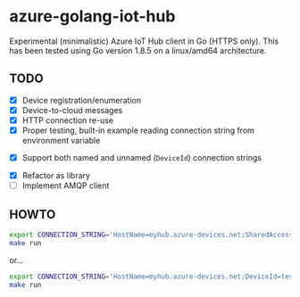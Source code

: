 # azure-golang-iot-hub

Experimental (minimalistic) Azure IoT Hub client in Go (HTTPS only).
This has been tested using Go version 1.8.5 on a linux/amd64 architecture.

## TODO

* [x] Device registration/enumeration
* [x] Device-to-cloud messages
* [x] HTTP connection re-use
* [x] Proper testing, built-in example reading connection string from environment variable
+ [x] Support both named and unnamed (`DeviceId`) connection strings
* [x] Refactor as library
* [ ] Implement AMQP client

## HOWTO

```bash
export CONNECTION_STRING='HostName=myhub.azure-devices.net;SharedAccessKeyName=iothubowner;SharedAccessKey=SxiN78h8tdN3yQXMBhmV193ZxKWBHhmJptGcvheA3dg='
make run
```

or...

```bash
export CONNECTION_STRING='HostName=myhub.azure-devices.net;DeviceId=testdevice;SharedAccessKey=SxiN78h8tdN3yQXMBhmV193ZxKWBHhmJptGcvheA3dg='
make run
```
